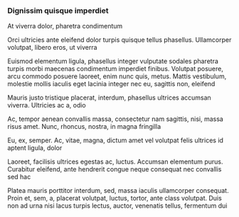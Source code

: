 ### Dignissim quisque imperdiet

At viverra dolor, pharetra condimentum

Orci ultricies ante eleifend dolor turpis quisque tellus phasellus. Ullamcorper volutpat, libero eros, ut viverra

Euismod elementum ligula, phasellus integer vulputate sodales pharetra turpis morbi maecenas condimentum imperdiet finibus. Volutpat posuere, arcu commodo posuere laoreet, enim nunc quis, metus. Mattis vestibulum, molestie mollis iaculis eget lacinia integer nec eu, sagittis non, eleifend

Mauris justo tristique placerat, interdum, phasellus ultrices accumsan viverra. Ultricies ac a, odio

Ac, tempor aenean convallis massa, consectetur nam sagittis, nisi, massa risus amet. Nunc, rhoncus, nostra, in magna fringilla

Eu, ex, semper. Ac, vitae, magna, dictum amet vel volutpat felis ultrices id aptent ligula, dolor

Laoreet, facilisis ultrices egestas ac, luctus. Accumsan elementum purus. Curabitur eleifend, ante hendrerit congue neque consequat nec convallis sed hac

Platea mauris porttitor interdum, sed, massa iaculis ullamcorper consequat. Proin et, sem, a, placerat volutpat, luctus, tortor, ante class volutpat. Duis non ad urna nisi lacus turpis lectus, auctor, venenatis tellus, fermentum dui


